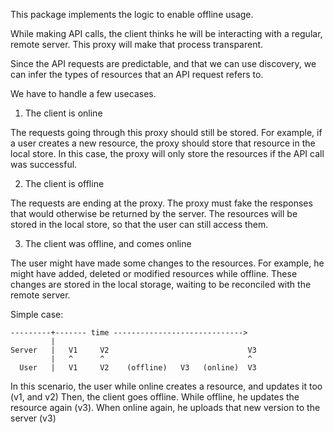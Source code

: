 This package implements the logic to enable offline usage.

While making API calls, the client thinks he will be interacting with a regular, remote server. This proxy will make
that process transparent.

Since the API requests are predictable, and that we can use discovery, we can infer the types of resources that an API
request refers to. 

We have to handle a few usecases.

1. The client is online

The requests going through this proxy should still be stored. For example, if a user creates a new resource, the proxy
should store that resource in the local store. In this case, the proxy will only store the resources if the API call was
successful.

2. The client is offline

The requests are ending at the proxy. The proxy must fake the responses that would otherwise be returned by the server.
The resources will be stored in the local store, so that the user can still access them.

3. The client was offline, and comes online

The user might have made some changes to the resources. For example, he might have added, deleted or modified resources
while offline. These changes are stored in the local storage, waiting to be reconciled with the remote server.

Simple case:

```
---------+------- time ----------------------------->
         | 
Server   |   V1     V2                               V3
         |   ^      ^                                ^
  User   |   V1     V2    (offline)   V3   (online)  V3     
```

In this scenario, the user while online creates a resource, and updates it too (v1, and v2)
Then, the client goes offline. While offline, he updates the resource again (v3). When online again, he uploads that new
version to the server (v3)

